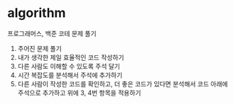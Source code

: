 # algorithm
프로그래머스, 백준 코테 문제 풀기

1. 주어진 문제 풀기
2. 내가 생각한 제일 효율적인 코드 작성하기
3. 다른 사람도 이해할 수 있도록 주석 달기
4. 시간 복잡도를 분석해서 주석에 추가하기
5. 다른 사람이 작성한 코드를 확인하고, 더 좋은 코드가 있다면 분석해서 코드 아래에 주석으로 추가하고 위에 3, 4번 항목을 적용하기
